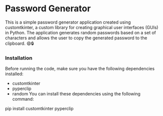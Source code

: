 # Password Generator
This is a simple password generator application created using customtkinter, a custom library for creating graphical user interfaces (GUIs) in Python. The application generates random passwords based on a set of characters and allows the user to copy the generated password to the clipboard. 😄🔒

### Installation
Before running the code, make sure you have the following dependencies installed:

- customtkinter
- pyperclip
- random
You can install these dependencies using the following command:

pip install customtkinter pyperclip
